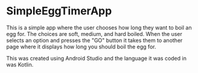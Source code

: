 # SimpleEggTimerApp
This is a simple app where the user chooses how long they want to boil an egg for. The choices are soft, medium, and hard boiled. When the user selects an option and presses the "GO" button it takes them to another page where it displays how long you should boil the egg for. 

This was created using Android Studio and the language it was coded in was Kotlin.
